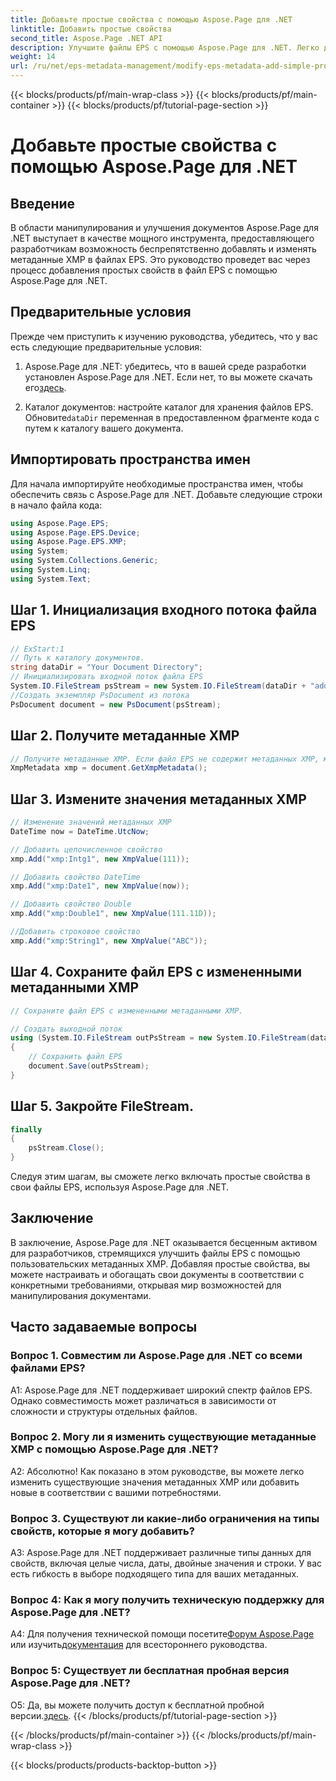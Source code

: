```yaml
---
title: Добавьте простые свойства с помощью Aspose.Page для .NET
linktitle: Добавить простые свойства
second_title: Aspose.Page .NET API
description: Улучшите файлы EPS с помощью Aspose.Page для .NET. Легко добавляйте простые свойства для персонализированных метаданных документа.
weight: 14
url: /ru/net/eps-metadata-management/modify-eps-metadata-add-simple-properties/
---
```


{{< blocks/products/pf/main-wrap-class >}}
{{< blocks/products/pf/main-container >}}
{{< blocks/products/pf/tutorial-page-section >}}

# Добавьте простые свойства с помощью Aspose.Page для .NET

## Введение

В области манипулирования и улучшения документов Aspose.Page для .NET выступает в качестве мощного инструмента, предоставляющего разработчикам возможность беспрепятственно добавлять и изменять метаданные XMP в файлах EPS. Это руководство проведет вас через процесс добавления простых свойств в файл EPS с помощью Aspose.Page для .NET.

## Предварительные условия

Прежде чем приступить к изучению руководства, убедитесь, что у вас есть следующие предварительные условия:

1.  Aspose.Page для .NET: убедитесь, что в вашей среде разработки установлен Aspose.Page для .NET. Если нет, то вы можете скачать его[здесь](https://releases.aspose.com/page/net/).

2.  Каталог документов: настройте каталог для хранения файлов EPS. Обновите`dataDir` переменная в предоставленном фрагменте кода с путем к каталогу вашего документа.

## Импортировать пространства имен

Для начала импортируйте необходимые пространства имен, чтобы обеспечить связь с Aspose.Page для .NET. Добавьте следующие строки в начало файла кода:

```csharp
using Aspose.Page.EPS;
using Aspose.Page.EPS.Device;
using Aspose.Page.EPS.XMP;
using System;
using System.Collections.Generic;
using System.Linq;
using System.Text;
```

## Шаг 1. Инициализация входного потока файла EPS

```csharp
// ExStart:1
// Путь к каталогу документов.
string dataDir = "Your Document Directory";
// Инициализировать входной поток файла EPS
System.IO.FileStream psStream = new System.IO.FileStream(dataDir + "add_simple_props_input.eps", System.IO.FileMode.Open, System.IO.FileAccess.Read);
//Создать экземпляр PsDocument из потока
PsDocument document = new PsDocument(psStream);
```

## Шаг 2. Получите метаданные XMP

```csharp
// Получите метаданные XMP. Если файл EPS не содержит метаданных XMP, мы получаем новый, заполненный значениями из комментариев метаданных PS (%%Creator, %%CreateDate, %%Title и т. д.).
XmpMetadata xmp = document.GetXmpMetadata();
```

## Шаг 3. Измените значения метаданных XMP

```csharp
// Изменение значений метаданных XMP
DateTime now = DateTime.UtcNow;

// Добавить целочисленное свойство
xmp.Add("xmp:Intg1", new XmpValue(111));

// Добавить свойство DateTime
xmp.Add("xmp:Date1", new XmpValue(now));

// Добавить свойство Double
xmp.Add("xmp:Double1", new XmpValue(111.11D));

//Добавить строковое свойство
xmp.Add("xmp:String1", new XmpValue("ABC"));
```

## Шаг 4. Сохраните файл EPS с измененными метаданными XMP

```csharp
// Сохраните файл EPS с измененными метаданными XMP.

// Создать выходной поток
using (System.IO.FileStream outPsStream = new System.IO.FileStream(dataDir + "add_simple_props_output.eps", System.IO.FileMode.Create, System.IO.FileAccess.Write))
{
    // Сохранить файл EPS
    document.Save(outPsStream);
}
```

## Шаг 5. Закройте FileStream.

```csharp
finally
{
    psStream.Close();
}
```

Следуя этим шагам, вы сможете легко включать простые свойства в свои файлы EPS, используя Aspose.Page для .NET.

## Заключение

В заключение, Aspose.Page для .NET оказывается бесценным активом для разработчиков, стремящихся улучшить файлы EPS с помощью пользовательских метаданных XMP. Добавляя простые свойства, вы можете настраивать и обогащать свои документы в соответствии с конкретными требованиями, открывая мир возможностей для манипулирования документами.

## Часто задаваемые вопросы

### Вопрос 1. Совместим ли Aspose.Page для .NET со всеми файлами EPS?

A1: Aspose.Page для .NET поддерживает широкий спектр файлов EPS. Однако совместимость может различаться в зависимости от сложности и структуры отдельных файлов.

### Вопрос 2. Могу ли я изменить существующие метаданные XMP с помощью Aspose.Page для .NET?

А2: Абсолютно! Как показано в этом руководстве, вы можете легко изменить существующие значения метаданных XMP или добавить новые в соответствии с вашими потребностями.

### Вопрос 3. Существуют ли какие-либо ограничения на типы свойств, которые я могу добавить?

A3: Aspose.Page для .NET поддерживает различные типы данных для свойств, включая целые числа, даты, двойные значения и строки. У вас есть гибкость в выборе подходящего типа для ваших метаданных.

### Вопрос 4: Как я могу получить техническую поддержку для Aspose.Page для .NET?

 A4: Для получения технической помощи посетите[Форум Aspose.Page](https://forum.aspose.com/c/page/39) или изучить[документация](https://reference.aspose.com/page/net/) для всестороннего руководства.

### Вопрос 5: Существует ли бесплатная пробная версия Aspose.Page для .NET?

 О5: Да, вы можете получить доступ к бесплатной пробной версии.[здесь](https://releases.aspose.com/).
{{< /blocks/products/pf/tutorial-page-section >}}

{{< /blocks/products/pf/main-container >}}
{{< /blocks/products/pf/main-wrap-class >}}

{{< blocks/products/products-backtop-button >}}
